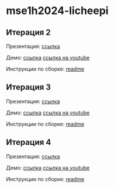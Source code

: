 # mse1h2024-licheepi

## Итерация 2
Презентация: [ссылка](https://github.com/moevm/mse1h2024-licheepi/blob/presentations/presentations/%D0%B8%D1%82%D0%B5%D1%80%D0%B0%D1%86%D0%B8%D1%8F_2.pdf)

Демо: [ссылка](https://github.com/moevm/mse1h2024-licheepi/blob/presentations/presentations/demo_iter2.mkv) [ссылка на youtube](https://www.youtube.com/watch?v=hdAXF1fZtqI)

Инструкции по сборке: [readme](https://github.com/moevm/mse1h2024-licheepi4a-sdk/blob/main/README.md)

## Итерация 3
Презентация: [ссылка](https://github.com/moevm/mse1h2024-licheepi/blob/d35765de33d0229c8fd251319074b3f959378eb9/presentations/%D0%B8%D1%82%D0%B5%D1%80%D0%B0%D1%86%D0%B8%D1%8F_3.pdf)

Демо: [ссылка](https://github.com/moevm/mse1h2024-licheepi/blob/1f6be90cf149222ad2eb16c3783eb2f59f0613de/presentations/demo_iter3.webm) [ссылка на youtube](https://www.youtube.com/watch?v=84mwGTOBX_c)

Инструкции по сборке: [readme](https://github.com/moevm/mse1h2024-licheepi4a-sdk/blob/main/README.md)

## Итерация 4
Презентация: [ссылка](https://github.com/moevm/mse1h2024-licheepi/blob/presentations/presentations/%D0%B8%D1%82%D0%B5%D1%80%D0%B0%D1%86%D0%B8%D1%8F_4.pdf)

Демо: [ссылка](https://github.com/moevm/mse1h2024-licheepi/blob/presentations/presentations/demo_iter4.mp4) [ссылка на youtube](https://youtube.com/shorts/iHLI1RFiB2k)

Инструкции по сборке: [readme](https://github.com/moevm/mse1h2024-licheepi4a-sdk/blob/main/README.md)
